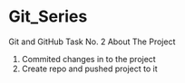 # Git_Series
Git  and GitHub Task No. 2 
About The Project 
1. Commited changes in to the project 
2. Create repo  and  pushed project to it
